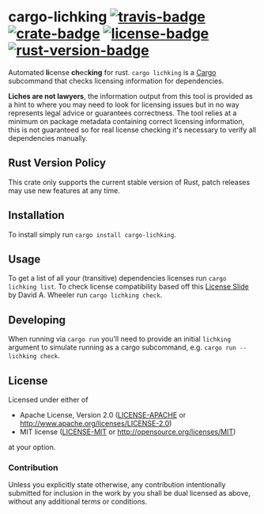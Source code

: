 # cargo-lichking [![travis-badge][]][travis] [![crate-badge][]][crate] [![license-badge][]][license] [![rust-version-badge][]][rust-version]

Automated **li**cense **ch**ec**king** for rust. `cargo lichking` is a [Cargo][]
subcommand that checks licensing information for dependencies.

**Liches are not lawyers**, the information output from this tool is provided as
a hint to where you may need to look for licensing issues but in no way
represents legal advice or guarantees correctness. The tool relies at a minimum
on package metadata containing correct licensing information, this is not
guaranteed so for real license checking it's necessary to verify all
dependencies manually.

## Rust Version Policy

This crate only supports the current stable version of Rust, patch releases may
use new features at any time.

## Installation

To install simply run `cargo install cargo-lichking`.

## Usage

To get a list of all your (transitive) dependencies licenses run `cargo lichking
list`. To check license compatibility based off this [License Slide][] by David
A. Wheeler run `cargo lichking check`.

## Developing

When running via `cargo run` you'll need to provide an initial `lichking`
argument to simulate running as a cargo subcommand, e.g. `cargo run -- lichking
check`.

## License

Licensed under either of

 * Apache License, Version 2.0 ([LICENSE-APACHE](LICENSE-APACHE) or http://www.apache.org/licenses/LICENSE-2.0)
 * MIT license ([LICENSE-MIT](LICENSE-MIT) or http://opensource.org/licenses/MIT)

at your option.

### Contribution

Unless you explicitly state otherwise, any contribution intentionally submitted
for inclusion in the work by you shall be dual licensed as above, without any
additional terms or conditions.

[travis-badge]: https://img.shields.io/travis/Nemo157/cargo-lichking/master.svg?style=flat-square
[travis]: https://travis-ci.org/Nemo157/cargo-lichking
[crate-badge]: https://img.shields.io/crates/v/cargo-lichking.svg?style=flat-square
[crate]: https://crates.io/crates/cargo-lichking
[license-badge]: https://img.shields.io/crates/l/cargo-lichking.svg?style=flat-square
[license]: #license
[rust-version-badge]: https://img.shields.io/badge/rust-latest%20stable-blue.svg?style=flat-square
[rust-version]: #rust-version-policy

[Cargo]: https://github.com/rust-lang/cargo
[License Slide]: https://dwheeler.com/essays/floss-license-slide.html
